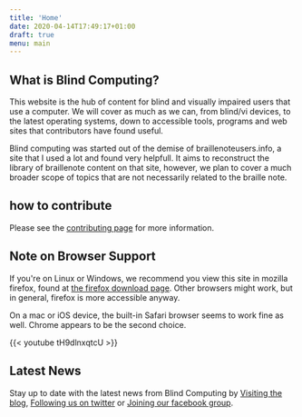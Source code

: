 ```yaml
---
title: 'Home'
date: 2020-04-14T17:49:17+01:00
draft: true
menu: main
---
```


## What is Blind Computing?

This website is the hub of content for blind and visually impaired users
that use a computer. We will cover as much as we can, from blind/vi
devices, to the latest operating systems, down to accessible tools,
programs and web sites that contributors have found useful.

Blind computing was started out of the demise of braillenoteusers.info,
a site that I used a lot and found very helpfull. It aims to reconstruct
the library of braillenote content on that site, however, we plan to
cover a much broader scope of topics that are not necessarily related to
the braille note.

## how to contribute

Please see the [contributing
page](<%7B%7B%20Route('contributing')%20%7D%7D>) for more information.

## Note on Browser Support

If you're on Linux or Windows, we recommend you view this site in
mozilla firefox, found at [the firefox download
page](https://firefox.com/download). Other browsers might work, but in
general, firefox is more accessible anyway.

On a mac or iOS device, the built-in Safari browser seems to work fine
as well. Chrome appears to be the second choice.

{{< youtube tH9dlnxqtcU >}}

## Latest News

Stay up to date with the latest news from Blind Computing by
[Visiting the blog](http://blind-computing.blogspot.com),
[Following us on twitter](https://www.twitter.com/blind_comp) or
[Joining our facebook group](https://www.facebook.com/groups/347355422340125/).
